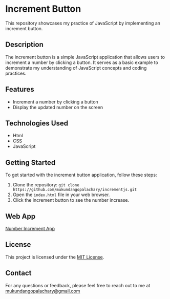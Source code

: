 # Increment Button

This repository showcases my practice of JavaScript by implementing an increment button.

## Description

The increment button is a simple JavaScript application that allows users to increment a number by clicking a button. It serves as a basic example to demonstrate my understanding of JavaScript concepts and coding practices.

## Features

- Increment a number by clicking a button
- Display the updated number on the screen

## Technologies Used

- Html
- CSS
- JavaScript

## Getting Started

To get started with the increment button application, follow these steps:

1. Clone the repository: `git clone https://github.com/mukundangopalachary/incrementjs.git`
2. Open the `index.html` file in your web browser.
3. Click the increment button to see the number increase.

## Web App

[Number Increment App](https://mukundangopalachary.github.io/incrementjs/)

## License

This project is licensed under the [MIT License](LICENSE).

## Contact

For any questions or feedback, please feel free to reach out to me at mukundangopalachary@gmail.com
